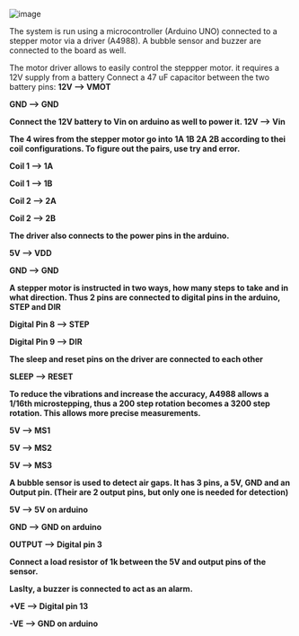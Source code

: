 ![image](https://user-images.githubusercontent.com/24414678/189598110-9c179740-400b-47fe-bb9c-21e436191397.png)


The system is run using a microcontroller (Arduino UNO) connected to a stepper motor via a driver (A4988). A bubble sensor and buzzer are connected to the board as well.

The motor driver allows to easily control the steppper motor. it requires a 12V supply from a battery Connect a 47 uF capacitor between the two battery pins:
<b>12V --> VMOT

<b>GND --> GND</b>

Connect the 12V battery to Vin on arduino as well to power it.
<b>12V --> Vin</b>

The 4 wires from the stepper motor go into 1A 1B 2A 2B according to thei coil configurations. To figure out the pairs, use try and error.

<b>Coil 1 --> 1A

Coil 1 --> 1B

Coil 2 --> 2A

Coil 2 --> 2B</b>

The driver also connects to the power pins in the arduino.

<b>5V --> VDD

GND --> GND</b>

A stepper motor is instructed in two ways, how many steps to take and in what direction. Thus 2 pins are connected to digital pins in the arduino, STEP and DIR

<b>Digital Pin 8 --> STEP

Digital Pin 9 --> DIR</b>

The sleep and reset pins on the driver are connected to each other

<b>SLEEP --> RESET</b>

To reduce the vibrations and increase the accuracy, A4988 allows a 1/16th microstepping, thus a 200 step rotation becomes a 3200 step rotation. This allows more precise measurements.

<b>5V --> MS1

5V --> MS2

5V --> MS3</b>

A bubble sensor is used to detect air gaps. It has 3 pins, a 5V, GND and an Output pin. (Their are 2 output pins, but only one is needed for detection)

<b>5V --> 5V on arduino

GND --> GND on arduino

OUTPUT --> Digital pin 3 </b>

Connect a load resistor of 1k between the 5V and output pins of the sensor.

Laslty, a buzzer is connected to act as an alarm.

<b>+VE --> Digital pin 13

-VE --> GND on arduino</b>
